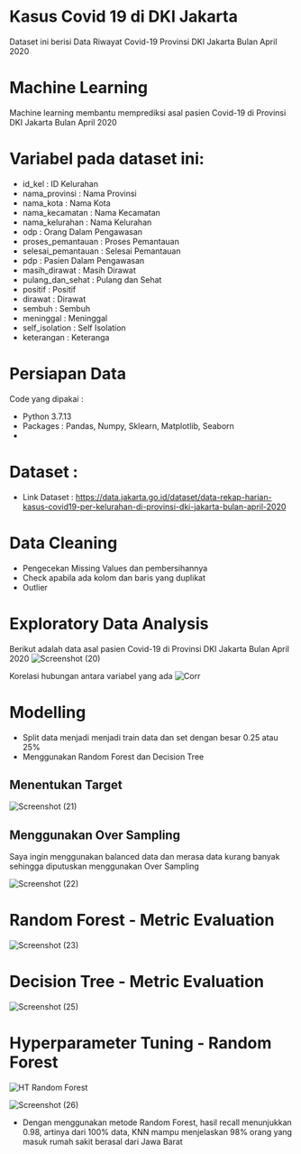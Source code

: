# Kasus Covid 19 di DKI Jakarta
Dataset ini berisi Data Riwayat Covid-19 Provinsi DKI Jakarta Bulan April 2020

# Machine Learning
Machine learning membantu memprediksi asal pasien Covid-19 di Provinsi DKI Jakarta Bulan April 2020

# Variabel pada dataset ini:
- id_kel : ID Kelurahan
- nama_provinsi : Nama Provinsi
- nama_kota : Nama Kota
- nama_kecamatan : Nama Kecamatan
- nama_kelurahan : Nama Kelurahan
- odp : Orang Dalam Pengawasan
- proses_pemantauan : Proses Pemantauan
- selesai_pemantauan : Selesai Pemantauan
- pdp : Pasien Dalam Pengawasan
- masih_dirawat : Masih Dirawat
- pulang_dan_sehat : Pulang dan Sehat
- positif : Positif
- dirawat : Dirawat
- sembuh : Sembuh
- meninggal : Meninggal
- self_isolation : Self Isolation
- keterangan : Keteranga

# Persiapan Data
Code yang dipakai :
- Python 3.7.13
- Packages : Pandas, Numpy, Sklearn, Matplotlib, Seaborn
- 
# Dataset :
- Link Dataset : https://data.jakarta.go.id/dataset/data-rekap-harian-kasus-covid19-per-kelurahan-di-provinsi-dki-jakarta-bulan-april-2020

# Data Cleaning
- Pengecekan Missing Values dan pembersihannya
- Check apabila ada kolom dan baris yang duplikat
- Outlier

# Exploratory Data Analysis
Berikut adalah data asal pasien Covid-19 di Provinsi DKI Jakarta Bulan April 2020
![Screenshot (20)](https://user-images.githubusercontent.com/101379389/162385549-b2eee732-70ef-4afa-8582-cf40e84949d5.png)

Korelasi hubungan antara variabel yang ada
![Corr](https://user-images.githubusercontent.com/101379389/162386041-45debdc2-253e-4dc7-8fbe-b1052685bf32.png)

# Modelling
- Split data menjadi menjadi train data dan set dengan besar 0.25 atau 25%
- Menggunakan Random Forest dan Decision Tree

## Menentukan Target

![Screenshot (21)](https://user-images.githubusercontent.com/101379389/162388367-f916a6ca-e2cb-4172-9817-5125d3f89f66.png)

## Menggunakan Over Sampling 
Saya ingin menggunakan balanced data dan merasa data kurang banyak sehingga diputuskan menggunakan Over Sampling

![Screenshot (22)](https://user-images.githubusercontent.com/101379389/162389462-aee4eac7-322a-41d9-aa31-f48ac281b374.png)

# Random Forest - Metric Evaluation
![Screenshot (23)](https://user-images.githubusercontent.com/101379389/162389738-a5883bc8-e1d4-42ea-9870-bf1b2e76617a.png)

# Decision Tree - Metric Evaluation
![Screenshot (25)](https://user-images.githubusercontent.com/101379389/162390396-ea1579c7-2082-4338-b07c-f7cc71a3c295.png)

# Hyperparameter Tuning - Random Forest

![HT Random Forest](https://user-images.githubusercontent.com/101379389/162390528-b622280e-42cd-4ac7-adf7-dc2e013d2bba.png)

![Screenshot (26)](https://user-images.githubusercontent.com/101379389/162390650-e7ba9f73-f353-4f85-b1ba-3867558e7072.png)

- Dengan menggunakan metode Random Forest, hasil recall menunjukkan 0.98, artinya dari 100% data, KNN mampu menjelaskan 98% orang yang masuk rumah sakit berasal dari Jawa Barat
